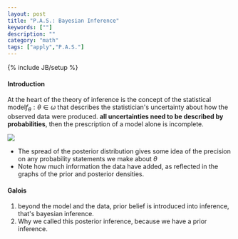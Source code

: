 ```yaml
---
layout: post
title: "P.A.S.: Bayesian Inference"
keywords: [""]
description: ""
category: "math"
tags: ["apply","P.A.S."]
---
```

{% include JB/setup %}

#### Introduction
At the heart of the theory of inference is the concept of the statistical
model$f_{\theta}: \theta \in \omega$ that describes the statistician's
uncertainty about how the observed data were produced. 
**all
   uncertainties need to be described by probabilities**, then the prescription of
   a model alone is incomplete.

<img
src="{{IMAGE_PATH}}/2019-12-10-math-apply-probability-and-statistics-bayesian-inference.md" />

- The spread of the posterior distribution gives some idea of the precision on
  any probability statements we make about $\theta$
- Note how much information the data have added, as reflected in the graphs of
  the prior and posterior densities.



#### Galois
1. beyond the model and the data, prior belief is introduced into inference,
   that's bayesian inference.
2. Why we called this posterior inference, because we have a prior inference.

